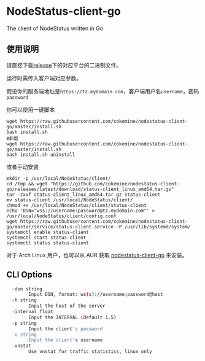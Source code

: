 # NodeStatus-client-go

The client of NodeStatus written in Go

## 使用说明

请直接下载[release](https://github.com/cokemine/nodestatus-client-go/releases)下的对应平台的二进制文件。

运行时需传入客户端对应参数。

假设你的服务端地址是`https://tz.mydomain.com`，客户端用户名`username`，密码`password`

你可以使用一键脚本
```shell
wget https://raw.githubusercontent.com/cokemine/nodestatus-client-go/master/install.sh
bash install.sh
#卸载
wget https://raw.githubusercontent.com/cokemine/nodestatus-client-go/master/install.sh
bash install.sh uninstall
```
或者手动安装
```shell
mkdir -p /usr/local/NodeStatus/client/
cd /tmp && wget "https://github.com/cokemine/nodestatus-client-go/releases/latest/download/status-client_linux_amd64.tar.gz"
tar -zxvf status-client_linux_amd64.tar.gz status-client
mv status-client /usr/local/NodeStatus/client/
chmod +x /usr/local/NodeStatus/client/status-client
echo 'DSN="wss://username:password@tz.mydomain.com"' > /usr/local/NodeStatus/client/config.conf
wget https://raw.githubusercontent.com/cokemine/nodestatus-client-go/master/service/status-client.service -P /usr/lib/systemd/system/
systemctl enable status-client
systemctl start status-client
systemctl status status-client
```

对于 Arch Linux 用户，也可以从 AUR 获取 [nodestatus-client-go](https://aur.archlinux.org/packages/nodestatus-client-go) 来安装。


## CLI Options

```bash
  -dsn string
        Input DSN, format: ws(s)://username:password@host
  -h string
        Input the host of the server
  -interval float
        Input the INTERVAL (default 1.5)
  -p string
        Input the client's password
  -u string
        Input the client's username
  -vnstat
        Use vnstat for traffic statistics, linux only
```

